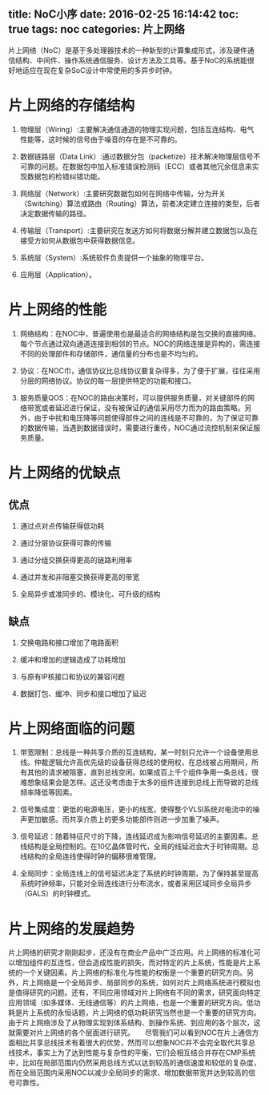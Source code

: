 title: NoC小序
date: 2016-02-25 16:14:42
toc: true
tags: noc
categories: 片上网络
---
片上网络（NoC）是基于多处理器技术的一种新型的计算集成形式，涉及硬件通信结构、中间件、操作系统通信服务、设计方法及工具等。基于NoC的系统能很好地适应在现在复杂SoC设计中常使用的多异步时钟。

# 片上网络的存储结构 #

1. 物理层（Wiring）:主要解决通信通道的物理实现问题，包括互连结构、电气性能等，这时候的信号由于噪音的存在是不可靠的。　　

<!--more-->

2. 数据链路层（Data Link）:通过数据分包（packetize）技术解决物理层信号不可靠的问题。在数据包中加入标准错误检测码（ECC）或者其他冗余信息来实现数据包的检错纠错功能。　
　
3. 网络层（Network）:主要研究数据包如何在网络中传输，分为开关（Switching）算法或路由（Routing）算法，前者决定建立连接的类型，后者决定数据传输的路径。　

4. 传输层（Transport）:主要研究在发送方如何将数据分解并建立数据包以及在接受方如何从数据包中获得数据信息。　　

5. 系统层（System）:系统软件负责提供一个抽象的物理平台。　
　
6. 应用层（Application）。

# 片上网络的性能 #

1. 网络结构：在NOC中，普遍使用也是最适合的网络结构是包交换的直接网络。每个节点通过双向通道连接到相邻的节点。NOC的网络连接是异构的，需连接不同的处理部件和存储部件，通信量的分布也是不均匀的。　　

2. 协议：在NOC巾，通信协议比总线协议要复杂得多，为了便于扩展，往往采用分层的网络协议。协议的每一层提供特定的功能和接口。　　

3. 服务质量QOS：在NOC的路由决策时，可以提供服务质量，对关键部件的网络带宽或者延迟进行保证，没有被保证的通信采用尽力而为的路由策略。另外，由于中扰和电压降等问题使得部件之间的连线是不可靠的，为了保证可靠的数据传输，当遇到数据错误时，需要进行重传，NOC通过流控机制来保证服务质量。

# 片上网络的优缺点 #

## 优点 ##
1. 通过点对点传输获得低功耗　　

2. 通过分层协议获得可靠的传输　　

3. 通过分组交换获得更高的链路利用率　　

4. 通过并发和非阻塞交换获得更高的带宽　　

5. 全局异步或准同步的、模块化、可升级的结构　　

## 缺点 ##
1. 交换电路和接口增加了电路面积　　

2. 缓冲和增加的逻辑造成了功耗增加　　

3. 与原有IP核接口和协议的兼容问题　　

4. 数据打包、缓冲、同步和接口增加了延迟

# 片上网络面临的问题 #

1. 带宽限制：总线是一种共享介质的互连结构，某一时刻只允许一个设备使用总线。仲裁逻辑允许高优先级的设备获得总线的使用权，在总线被占用期间，所有其他的请求被阻塞，直到总线空闲。如果成百上千个组件争用一条总线，很难想象结果会是怎样。这还没考虑由于太多的组件连接到总线上而导致的总线频率降低等因素。　　

2. 信号集成度：更低的电源电压，更小的线宽，使得整个VLSI系统对电流中的噪声更加敏感。而共享介质上的更多功能部件则进一步加重了噪声。　　

3. 信号延迟：随着特征尺寸的下降，连线延迟成为影响信号延迟的主要因素。总线结构是全局控制的。在10亿晶体管时代，全局的线延迟会大于时钟周期。总线结构的全局连线使得时钟的偏移很难管理。　　

4. 全局同步：全局连线上的信号延迟决定了系统的时钟周期，为了保持甚至提高系统时钟频率，只能对全局连线进行分布流水，或者采用区域同步全局异步（GALS）的时钟模式。

# 片上网络的发展趋势 #

片上网络的研究才刚刚起步，还没有在商业产品中广泛应用。片上网络的标准化可以增加组件的互连性，但会造成性能的损失，而对特定的片上系统，性能是片上系统的一个关键因素。片上网络的标准化与性能的权衡是一个重要的研究方向。另外，片上网络是一个全局异步、局部同步的系统，如何对片上网络系统进行模拟也是值得研究的问题。还有，不同应用领域对片上网络有不同的需求，研究面向特定应用领域（如多媒体、无线通信等）的片上网络，也是一个重要的研究方向。低功耗是片上系统的永恒话题，片上网络的低功耗研究当然也是一个重要的研究方向。由于片上网络涉及了从物理实现到体系结构、到操作系统、到应用的各个层次，这就需要对片上网络的各个层面进行研究。　　尽管我们可以看到NOC在片上通信方面相比共享总线技术有着很大的优势，然而可以想象NOC并不会完全取代共享总线技术，事实上为了达到性能与复杂性的平衡，它们会相互结合并存在CMP系统中，比如在局部范围内仍然采用总线方式以达到较高的通信速度和较低的复杂度，而在全局范围内采用NOC以减少全局同步的需求、增加数据带宽并达到较高的信号可靠性。